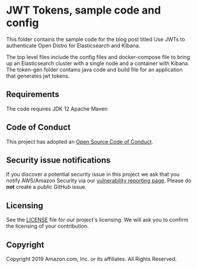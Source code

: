 # JWT Tokens, sample code and config

This folder contains the sample code for the blog post titled Use JWTs to 
authenticate Open Distro for Elasticsearch and Kibana.

The top level files include the config files and docker-compose file to 
bring up an Elasticsearch cluster with a single node and a container with Kibana.
The token-gen folder contains java code and build file for an application that 
generates jwt tokens.

## Requirements

The code requires 
JDK 12
Apache Maven

## Code of Conduct

This project has adopted an [Open Source Code of
Conduct](https://opendistro.github.io/for-elasticsearch/codeofconduct.html).


## Security issue notifications

If you discover a potential security issue in this project we ask that you
notify AWS/Amazon Security via our [vulnerability reporting
page](http://aws.amazon.com/security/vulnerability-reporting/). Please do
**not** create a public GitHub issue.

## Licensing

See the [LICENSE](./LICENSE) file for our project's licensing. We will ask you
to confirm the licensing of your contribution.


## Copyright

Copyright 2019 Amazon.com, Inc. or its affiliates. All Rights Reserved.
